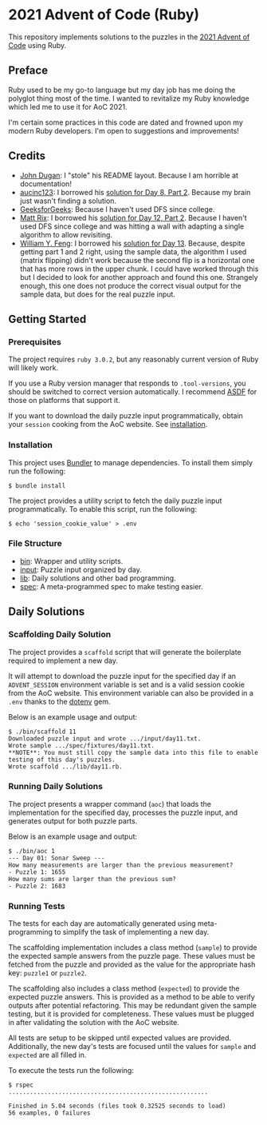 # 2021 Advent of Code (Ruby)

This repository implements solutions to the puzzles in the
[2021 Advent of Code](https://adventofcode.com/2021) using Ruby.


## Preface

Ruby used to be my go-to language but my day job has me doing the polyglot
thing most of the time. I wanted to revitalize my Ruby knowledge which led me
to use it for AoC 2021.

I'm certain some practices in this code are dated and frowned upon my modern
Ruby developers. I'm open to suggestions and improvements!


## Credits

- [John Dugan][jd]: I "stole" his README layout. Because I am horrible at
  documentation!
- [aucinc123][auc]: I borrowed his [solution for Day 8, Part 2][auc-day8].
  Because my brain just wasn't finding a solution.
- [GeeksforGeeks][gfg]: Because I haven't used DFS since college.
- [Matt Rix][mr]: I borrowed his [solution for Day 12, Part 2][mr-day12].
  Because I haven't used DFS since college and was hitting a wall with adapting
  a single algorithm to allow revisiting.
- [William Y. Feng][wyf]: I borrowed his [solution for Day 13][wyf-day13].
  Because, despite getting part 1 and 2 right, using the sample data, the
  algorithm I used (matrix flipping) didn't work because the second flip is a
  horizontal one that has more rows in the upper chunk. I could have worked
  through this but I decided to look for another approach and found this one.
  Strangely enough, this one does not produce the correct visual output for the
  sample data, but does for the real puzzle input.


## Getting Started

### Prerequisites

The project requires `ruby 3.0.2`, but any reasonably current version of
Ruby will likely work.

If you use a Ruby version manager that responds to `.tool-versions`, you should
be switched to correct version automatically. I recommend
[ASDF](https://github.com/asdf-vm/asdf) for those on platforms that support it.

If you want to download the daily puzzle input programmatically, obtain your
`session` cooking from the AoC website. See [installation](#installation).

### Installation

This project uses [Bundler](https://bundler.io/) to manage dependencies. To
install them simply run the following:

```
$ bundle install
```

The project provides a utility script to fetch the daily puzzle input
programmatically. To enable this script, run the following:

```
$ echo 'session_cookie_value' > .env
```

### File Structure

- [bin](./bin):     Wrapper and utility scripts.
- [input](./input): Puzzle input organized by day.
- [lib](./lib):     Daily solutions and other bad programming.
- [spec](./spec):   A meta-programmed spec to make testing easier.


## Daily Solutions

### Scaffolding Daily Solution

The project provides a `scaffold` script that will generate the boilerplate
required to implement a new day.

It will attempt to download the puzzle input for the specified day if an
`ADVENT_SESSION` environment variable is set and is a valid session cookie from
the AoC website. This environment variable can also be provided in a `.env`
thanks to the [dotenv](https://github.com/bkeepers/dotenv) gem.

Below is an example usage and output:

```
$ ./bin/scaffold 11
Downloaded puzzle input and wrote .../input/day11.txt.
Wrote sample .../spec/fixtures/day11.txt.
**NOTE**: You must still copy the sample data into this file to enable testing of this day's puzzles.
Wrote scaffold .../lib/day11.rb.
```

### Running Daily Solutions

The project presents a wrapper command (`aoc`) that loads the implementation
for the specified day, processes the puzzle input, and generates output for
both puzzle parts.

Below is an example usage and output:

```
$ ./bin/aoc 1
--- Day 01: Sonar Sweep ---
How many measurements are larger than the previous measurement?
- Puzzle 1: 1655
How many sums are larger than the previous sum?
- Puzzle 2: 1683
```

### Running Tests

The tests for each day are automatically generated using meta-programming to
simplify the task of implementing a new day.

The scaffolding implementation includes a class method (`sample`) to provide
the expected sample answers from the puzzle page. These values must be fetched
from the puzzle and provided as the value for the appropriate hash key:
`puzzle1` or `puzzle2`.

The scaffolding also includes a class method (`expected`) to provide the
expected puzzle answers. This is provided as a method to be able to verify
outputs after potential refactoring. This may be redundant given the sample
testing, but it is provided for completeness. These values must be plugged in
after validating the solution with the AoC website.

All tests are setup to be skipped until expected values are provided.
Additionally, the new day's tests are focused until the values for `sample` and
`expected` are all filled in.

To execute the tests run the following:

```
$ rspec
........................................................

Finished in 5.04 seconds (files took 0.32525 seconds to load)
56 examples, 0 failures
```

[jd]: https://github.com/jdugan
[auc]: https://github.com/aucinc123
[auc-day8]: https://github.com/aucinc123/AdventOfCode-2021/blob/master/AdventOfCode/SevenSegmentPuzzle.cs
[gfg]: https://www.geeksforgeeks.org/find-paths-given-source-destination/
[mr]: https://github.com/MattRix
[mr-day12]: https://gist.github.com/MattRix/6f0c1f289e4d93aa6dc22ad012257bf9
[wyf]: https://github.com/womogenes
[wyf-day13]: https://github.com/womogenes/AoC-2021-Solutions/blob/main/day_13/day_13_p2.py
